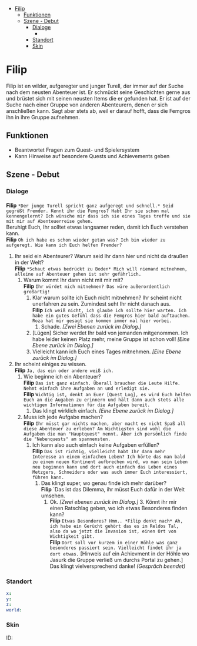 - [Filip](#filip)
  - [Funktionen](#funktionen)
  - [Szene - Debut](#szene---debut)
    - [Dialoge](#dialoge)
      - [](#)
    - [Standort](#standort)
    - [Skin](#skin)

# Filip

Filip ist en wilder, aufgeregter und junger Turell, der immer auf der Suche nach dem neusten Abenteuer ist. Er schmückt seine Geschichten gerne aus und brüstet sich mit seinen neusten Items die er gefunden hat. Er ist auf der Suche nach einer Gruppe von anderen Abenteurern, denen er sich anschließen kann. Sagt aber stets ab, weil er darauf hofft, dass die Femgros ihn in ihre Gruppe aufnehmen.

## Funktionen

* Beantwortet Fragen zum Quest- und Spielersystem
* Kann Hinweise auf besondere Quests und Achievements geben

## Szene - Debut

### Dialoge

#### 

**Filip** `*Der junge Turell spricht ganz aufgeregt und schnell.* Seid gegrüßt Fremder. Kennt ihr die Femgros? Habt Ihr sie schon mal kennengelernt? Ich wünsche mir dass ich sie eines Tages treffe und sie mit mir auf Abenteuerreise gehen.`  
Beruhigt Euch, Ihr solltet etwas langsamer reden, damit ich Euch verstehen kann.  
**Filip** `Oh ich habe es schon wieder getan was? Ich bin wieder zu aufgeregt. Wie kann ich Euch helfen Fremder?`
  1. Ihr seid ein Abenteurer? Warum seid Ihr dann hier und nicht da draußen in der Welt?  
  **Filip** `*Schaut etwas bedrückt zu Boden* Mich will niemand mitnehmen, alleine auf Abenteuer gehen ist sehr gefährlich.`
       1. Warum kommt Ihr dann nicht mit mir mit?  
    **Filip** `Ihr würdet mich mitnehmen? Das wäre außerordentlich großartig!`  
           1. Klar warum sollte ich Euch nicht mitnehmen? Ihr scheint nicht unerfahren zu sein. Zumindest seht Ihr nicht danach aus.  
         **Filip** `Ich weiß nicht, ich glaube ich sollte hier warten. Ich habe ein gutes Gefühl dass die Femgros hier bald auftauchen. Roza hat mir gesagt sie kommen immer mal hier vorbei.`  
               1. Schade. *[Zwei Ebenen zurück im Dialog.]* 
           2. [Lügen] Sicher werdet Ihr bald von jemanden mitgenommen. Ich habe leider keinen Platz mehr, meine Gruppe ist schon voll! *[Eine Ebene zurück im Dialog.]*
           3. Vielleicht kann ich Euch eines Tages mitnehmen. *[Eine Ebene zurück im Dialog.]*
  2. Ihr scheint einiges zu wissen.  
   **Filip** `Ja, das ein oder andere weiß ich.`  
     1. Wie beginne ich ein Abenteuer?  
     **Filip** `Das ist ganz einfach. Überall brauchen die Leute Hilfe. Nehmt einfach ihre Aufgaben an und erledigt sie.`  
     **Filip** `Wichtig ist, denkt an Euer [Quest Log], es wird Euch helfen Euch an die Augaben zu erinnern und hält dann auch stets alle wichtigen Informationen für die Aufgaben bereit.`  
        1. Das klingt wirklich einfach. *[Eine Ebene zurück im Dialog.]*
     2. Muss ich jede Aufgabe machen?  
     **Filip** `Ihr müsst gar nichts machen, aber macht es nicht Spaß all diese Abenteuer zu erleben? Am Wichtigsten sind wohl die Aufgaben die man "Hauptquest" nennt. Aber ich persönlich finde die "Nebenquests" am spannensten.`  
        1. Ich kann also auch einfach keine Aufgaben erfüllen?  
         **Filip** `Das ist richtig, vielleicht habt Ihr dann mehr Interesse an einem einfachen Leben? Ich hörte das man bald zu einem neuen Kontinent aufbrechen wird, wo man sein Leben neu beginnen kann und dort auch einfach das Leben eines Metzgers, Schneiders oder was auch immer Euch interessiert, führen kann.`  
            1. Das klingt super, wo genau finde ich mehr darüber?  
            **Filip** `Das ist das Dilemma, ihr müsst Euch dafür in der Welt umsehen.  
                1. Ok. *[Zwei ebenen zurück im Dialog.]*
    3. Könnt ihr mir einen Ratschlag geben, wo ich etwas Besonderes finden kann?  
       **Filip** `Etwas Besonderes? Hmm.. *Filip denkt nach* Ah, ich habe ein Gerücht gehört das es im Reldos Tal, also da wo jetzt die Invasion ist, einen Ort von Wichtigkeit gibt.`  
       **Filip** `Dort soll vor kurzem in einer Höhle was ganz besonderes passiert sein. Vielleicht findet ihr ja dort etwas.` [Hinweis auf ein Achievment in der Höhle wo Jasurk die Gruppe verließ um durchs Portal zu gehen.]  
       Das klingt vielversprechend danke! *(Gespräch beendet)*


### Standort
```yml
x: 
y: 
z: 
world: 
```

### Skin
ID: 
